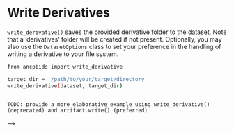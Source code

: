 # Write Derivatives
`write_derivative()` saves the provided derivative folder to the dataset. Note that a ‘derivatives’ folder will be created if not present. Optionally, you may also use the `DatasetOptions` class to set your preference in the handling of writing a derivative to your file system.

```bash
from ancpbids import write_derivative

target_dir = '/path/to/your/target/directory'
write_derivative(dataset, target_dir)
```



```{important}

TODO: provide a more elaborative example using write_derivative() (deprecated) and artifact.write() (preferred)

```

-->

<!--
# Saving a Dataset

Once you've queried and worked with your BIDS dataset, you may want to save your dataset to your local file system. This can be done with several functions. 
the ´load_dataset()´ function. Optionally, you may also  also use the ´DatasetOptions´ class to set your preference in the handling of reading (and writting) a dataset from your file system. In the following example we will use the ´dataset_path´ you have queried beforehand.

## Saving a Dataset
Once your work is finished with your dataset, you can save it back to disk using ´save_dataset()´. Your ´target directory´ should be empty.


    from ancpbids import save_dataset

    target_dir = '/path/to/your/traget/directory'
    save_dataset(dataset, target_dir)

    #ValueError: No file writer registered for file: /.../sub-009_ses-1_scans.tsv


When calling `save_dataset()`, the [in-memory graph](https://ancplaboldenburg.github.io/ancpbids_documentation/extra/inmemory.html) materializes as a new folder on disk. This is done "schema-aware": following the syntax and the semantic BIDS specification, such as naming Artifacts with correct key-value pairs. The new folder will contain the [dataset_description.json](https://alexisbaxman.github.io/ancpbids_documentation/extra/inmemory.html#the-model-of-a-bids-dataset), with the field `BIDSVersion` derived directly from the schema.

![dataset_description_json](../static/dataset_description_json.png)

```{note}
For each subject, a separate folder is created, and **Artifacts are named automatically:** the key-value information (such as *'sub-09'*) is inferred from the folder structure. This writting functionally allows to export fully valid BIDS derivatives dynamically and automatic within pipelines. 

```
-->




